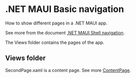 # .NET MAUI Basic navigation

How to show different pages in a .NET MAUI app.

See more from the document [.NET MAUI Shell navigation](https://learn.microsoft.com/en-us/dotnet/maui/fundamentals/shell/navigation).

The Views folder contains the pages of the app.

## Views folder

SecondPage.xaml is a content page. See more [ContentPage](https://learn.microsoft.com/en-us/dotnet/maui/user-interface/pages/contentpage).
